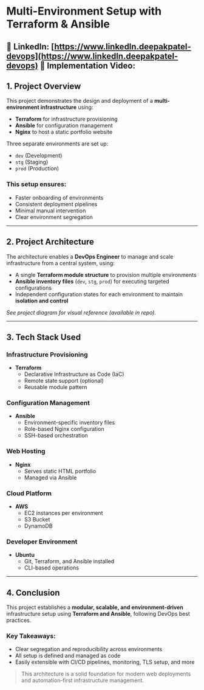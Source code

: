 #  Multi-Environment Setup with Terraform & Ansible

🔗 **LinkedIn:** [https://www.linkedln.deepakpatel-devops](https://www.linkedln.deepakpatel-devops)
🔗 **Implementation Video:** 
---

##  1. Project Overview

This project demonstrates the design and deployment of a **multi-environment infrastructure** using:

- **Terraform** for infrastructure provisioning
- **Ansible** for configuration management  
- **Nginx** to host a static portfolio website

Three separate environments are set up:
- `dev` (Development)
- `stg` (Staging)
- `prod` (Production)

###  This setup ensures:
-  Faster onboarding of environments  
-  Consistent deployment pipelines  
-  Minimal manual intervention  
-  Clear environment segregation  

---

##  2. Project Architecture

The architecture enables a **DevOps Engineer** to manage and scale infrastructure from a central system, using:

- A single **Terraform module structure** to provision multiple environments  
- **Ansible inventory files** (`dev`, `stg`, `prod`) for executing targeted configurations  
- Independent configuration states for each environment to maintain **isolation and control**

 *See project diagram for visual reference (available in repo).*

---

##  3. Tech Stack Used

###  Infrastructure Provisioning
- **Terraform**
  - Declarative Infrastructure as Code (IaC)
  - Remote state support (optional)
  - Reusable module pattern

###  Configuration Management
- **Ansible**
  - Environment-specific inventory files
  - Role-based Nginx configuration
  - SSH-based orchestration

###  Web Hosting
- **Nginx**
  - Serves static HTML portfolio
  - Managed via Ansible

###  Cloud Platform
- **AWS**
  - EC2 instances per environment
  - S3 Bucket
  - DynamoDB

###  Developer Environment
- **Ubuntu**
  - Git, Terraform, and Ansible installed
  - CLI-based operations

---

##  4. Conclusion

This project establishes a **modular, scalable, and environment-driven** infrastructure setup using **Terraform and Ansible**, following DevOps best practices.

### Key Takeaways:
- Clear segregation and reproducibility across environments  
- All setup is defined and managed as code  
- Easily extensible with CI/CD pipelines, monitoring, TLS setup, and more

> This architecture is a solid foundation for modern web deployments and automation-first infrastructure management.
